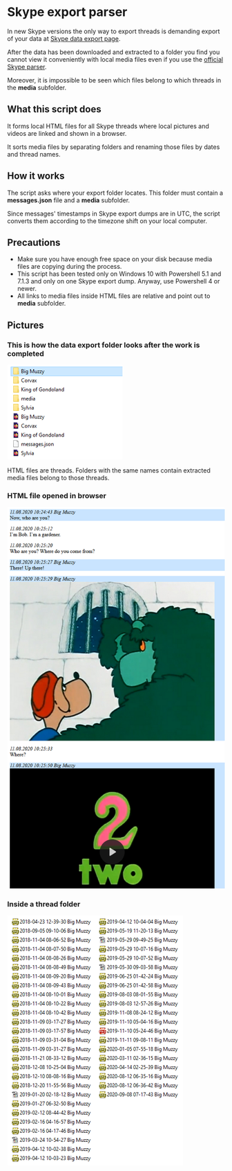 # Skype export parser

In new Skype versions the only way to export threads is demanding export of your data at [Skype data export page](https://secure.skype.com/en/data-export).

After the data has been downloaded and extracted to a folder you find you cannot view it conveniently with local media files even if you use the [official Skype parser](https://go.skype.com/skype-parser).

Moreover, it is impossible to be seen which files belong to which threads in the **media** subfolder.

## What this script does
It forms local HTML files for all Skype threads where local pictures and videos are linked and shown in a browser.

It sorts media files by separating folders and renaming those files by dates and thread names.

## How it works
The script asks where your export folder locates. This folder must contain a **messages.json** file and a **media** subfolder.

Since messages' timestamps in Skype export dumps are in UTC, the script converts them according to the timezone shift on your local computer.

## Precautions
- Make sure you have enough free space on your disk because media files are copying during the process.
- This script has been tested only on Windows 10 with Powershell 5.1 and 7.1.3 and only on one Skype export dump. Anyway, use Powershell 4 or newer.
- All links to media files inside HTML files are relative and point out to **media** subfolder.

## Pictures
### This is how the data export folder looks after the work is completed
![pic1](https://github.com/v-bulynkin/skype-export-parser/blob/main/pics/skype-export-parser1.png)<br>

HTML files are threads. Folders with the same names contain extracted media files belong to those threads.

### HTML file opened in browser
![pic2](https://github.com/v-bulynkin/skype-export-parser/blob/main/pics/skype-export-parser2.png)

### Inside a thread folder
![pic3](https://github.com/v-bulynkin/skype-export-parser/blob/main/pics/skype-export-parser3.png)

